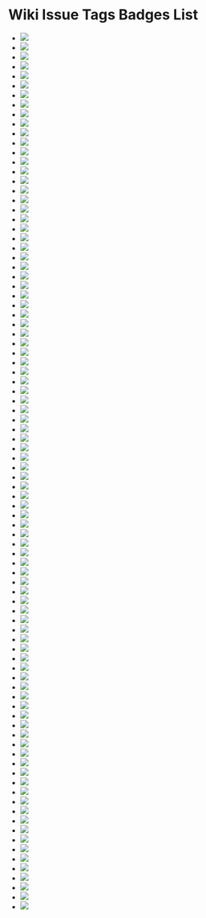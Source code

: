 # Wiki Issue Tags Badges List
* ![](https://img.shields.io/badge/SDGs指南-diy优质教育-0052cc)
* ![](https://img.shields.io/badge/SDGs指南-diy体面工作-0052cc)
* ![](https://img.shields.io/badge/SDGs指南-diy健康福祉-0052cc)
* ![](https://img.shields.io/badge/SDGs指南-diy全球伙伴-0052cc)
* ![](https://img.shields.io/badge/SDGs指南-diy工业创新-0052cc)
* ![](https://img.shields.io/badge/SDGs指南-diy性别平等-0052cc)
* ![](https://img.shields.io/badge/SDGs指南-diy机构正义-0052cc)
* ![](https://img.shields.io/badge/SDGs指南-diy气候行动-0052cc)
* ![](https://img.shields.io/badge/SDGs指南-diy永续供求-0052cc)
* ![](https://img.shields.io/badge/SDGs指南-diy永续社区-0052cc)
* ![](https://img.shields.io/badge/SDGs指南-diy海洋环境-0052cc)
* ![](https://img.shields.io/badge/SDGs指南-diy消除贫困-0052cc)
* ![](https://img.shields.io/badge/SDGs指南-diy消除饥饿-0052cc)
* ![](https://img.shields.io/badge/SDGs指南-diy清洁能源-0052cc)
* ![](https://img.shields.io/badge/SDGs指南-diy清洁饮水-0052cc)
* ![](https://img.shields.io/badge/SDGs指南-diy社会平等-0052cc)
* ![](https://img.shields.io/badge/SDGs指南-diy陆地生态-0052cc)
* ![](https://img.shields.io/badge/共同体指南-diy一个家👩‍👩‍👧‍👧-FF9DCC)
* ![](https://img.shields.io/badge/共同体指南-diy线上社区🌐-FF9DCC)
* ![](https://img.shields.io/badge/共同体指南-diy线下社区-FF9DCC)
* ![](https://img.shields.io/badge/学科指南-diy哲学思辨-da6bda)
* ![](https://img.shields.io/badge/学科指南-diy数学计算-da6bda)
* ![](https://img.shields.io/badge/感官指南-diy一种交媾-9846a9)
* ![](https://img.shields.io/badge/感官指南-diy一种听的方式👂-9846a9)
* ![](https://img.shields.io/badge/感官指南-diy一种味道👃-9846a9)
* ![](https://img.shields.io/badge/感官指南-diy一种多余的身体功能-9846a9)
* ![](https://img.shields.io/badge/感官指南-diy一种尴尬😬-9846a9)
* ![](https://img.shields.io/badge/感官指南-diy一种忍耐🕞-9846a9)
* ![](https://img.shields.io/badge/感官指南-diy一种怀旧感🕞-9846a9)
* ![](https://img.shields.io/badge/感官指南-diy一种沉默🙊-9846a9)
* ![](https://img.shields.io/badge/感官指南-diy一种看的方式👁-9846a9)
* ![](https://img.shields.io/badge/感官指南-diy一种瞬间感🕞-9846a9)
* ![](https://img.shields.io/badge/感官指南-diy一种笑的方式😄-9846a9)
* ![](https://img.shields.io/badge/感官指南-diy用身体思考🤔-9846a9)
* ![](https://img.shields.io/badge/政治指南-diy一种引导-93db8f)
* ![](https://img.shields.io/badge/政治指南-diy一种惰性共识-93db8f)
* ![](https://img.shields.io/badge/政治指南-diy一种投票-93db8f)
* ![](https://img.shields.io/badge/政治指南-diy一种抽签-93db8f)
* ![](https://img.shields.io/badge/政治指南-diy一种禁止⛔️-93db8f)
* ![](https://img.shields.io/badge/政治指南-diy一种统一-93db8f)
* ![](https://img.shields.io/badge/政治指南-diy一种轮值-93db8f)
* ![](https://img.shields.io/badge/政治指南-diy一种逃避统治的艺术-93db8f)
* ![](https://img.shields.io/badge/政治指南-diy一种选举-93db8f)
* ![](https://img.shields.io/badge/活动指南-diy一次社会公共事件-0E8A16)
* ![](https://img.shields.io/badge/活动指南-diy一种走🚶‍♀️-0E8A16)
* ![](https://img.shields.io/badge/活动指南-diy个人表达🗣️-0E8A16)
* ![](https://img.shields.io/badge/活动指南-diy仪式🕯️-0E8A16)
* ![](https://img.shields.io/badge/活动指南-diy儿童友好型活动🧒🏻-0E8A16)
* ![](https://img.shields.io/badge/活动指南-diy共同讨论🗣️-0E8A16)
* ![](https://img.shields.io/badge/活动指南-diy劳动/工作-0E8A16)
* ![](https://img.shields.io/badge/活动指南-diy吃🍱-0E8A16)
* ![](https://img.shields.io/badge/活动指南-diy游戏🎳-0E8A16)
* ![](https://img.shields.io/badge/活动指南-diy热身-0E8A16)
* ![](https://img.shields.io/badge/活动指南-diy照顾👨‍🍼-0E8A16)
* ![](https://img.shields.io/badge/活动指南-diy辩论🗣️-0E8A16)
* ![](https://img.shields.io/badge/物的指南-diy墙-C5DEF5)
* ![](https://img.shields.io/badge/物的指南-diy屏幕🖥📱-C5DEF5)
* ![](https://img.shields.io/badge/物的指南-diy床🛏️-C5DEF5)
* ![](https://img.shields.io/badge/物的指南-diy纸📜-C5DEF5)
* ![](https://img.shields.io/badge/空间指南-diy办公室👩‍💼-f9d0c4)
* ![](https://img.shields.io/badge/空间指南-diy医院🏥-f9d0c4)
* ![](https://img.shields.io/badge/空间指南-diy咖啡店/茶馆☕️-f9d0c4)
* ![](https://img.shields.io/badge/空间指南-diy商店🏪-f9d0c4)
* ![](https://img.shields.io/badge/空间指南-diy图书馆📚-f9d0c4)
* ![](https://img.shields.io/badge/空间指南-diy学校🏫-f9d0c4)
* ![](https://img.shields.io/badge/空间指南-diy寺庙🛐-f9d0c4)
* ![](https://img.shields.io/badge/空间指南-diy山野⛰️-f9d0c4)
* ![](https://img.shields.io/badge/空间指南-diy工地🚧-f9d0c4)
* ![](https://img.shields.io/badge/空间指南-diy法院👩‍⚖️-f9d0c4)
* ![](https://img.shields.io/badge/空间指南-diy街道👮‍♂️-f9d0c4)
* ![](https://img.shields.io/badge/经济指南-diy一个超低成本的创作-DBAF65)
* ![](https://img.shields.io/badge/经济指南-diy一种以物换物🔂-DBAF65)
* ![](https://img.shields.io/badge/经济指南-diy一种合作社-DBAF65)
* ![](https://img.shields.io/badge/经济指南-diy一种礼物经济🎁-DBAF65)
* ![](https://img.shields.io/badge/经济指南-diy一种自给自足-DBAF65)
* ![](https://img.shields.io/badge/经济指南-diy一种货币经济🪙-DBAF65)
* ![](https://img.shields.io/badge/艺术指南-diy实验写作✍🏻️-FEF2C0)
* ![](https://img.shields.io/badge/艺术指南-diy实验声音🎵-FEF2C0)
* ![](https://img.shields.io/badge/艺术指南-diy实验小说-FEF2C0)
* ![](https://img.shields.io/badge/艺术指南-diy实验戏剧🎭-FEF2C0)
* ![](https://img.shields.io/badge/艺术指南-diy实验绘画🎨-FEF2C0)
* ![](https://img.shields.io/badge/艺术指南-diy实验舞蹈💃-FEF2C0)
* ![](https://img.shields.io/badge/艺术指南-diy歌曲🎤-FEF2C0)
* ![](https://img.shields.io/badge/艺术指南-diy行为艺术🕴-FEF2C0)
* ![](https://img.shields.io/badge/艺术指南-diy诵读🗣️-FEF2C0)
* ![](https://img.shields.io/badge/艺术指南-diy雕塑🗿-FEF2C0)
* ![](https://img.shields.io/badge/身份指南-diy年龄-BFDADC)
* ![](https://img.shields.io/badge/身份指南-diy性别🧑‍🦲-BFDADC)
* ![](https://img.shields.io/badge/身份指南-diy族群-BFDADC)
* ![](https://img.shields.io/badge/身份指南-diy物我-BFDADC)
* ![](https://img.shields.io/badge/身份指南-diy自我-BFDADC)
* ![](https://img.shields.io/badge/身份指南-diy阶层-BFDADC)
